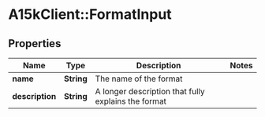 # A15kClient::FormatInput

## Properties
Name | Type | Description | Notes
------------ | ------------- | ------------- | -------------
**name** | **String** | The name of the format | 
**description** | **String** | A longer description that fully explains the format | 



